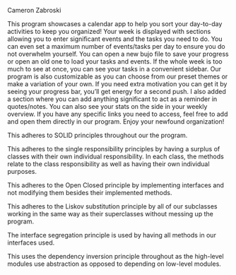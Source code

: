 Cameron Zabroski

This program showcases a calendar app to help you sort your day-to-day activities to keep you organized! Your week is displayed with sections allowing you to enter significant events and the tasks you need to do. You can even set a maximum number of events/tasks per day to ensure you do not overwhelm yourself. You can open a new bujo file to save your progress or open an old one to load your tasks and events. If the whole week is too much to see at once, you can see your tasks in a convenient sidebar. Our program is also customizable as you can choose from our preset themes or make a variation of your own. If you need extra motivation you can get it by seeing your progress bar, you’ll get energy for a second push. I also added a section where you can add anything significant to act as a reminder in quotes/notes. You can also see your stats on the side in your weekly overview. If you have any specific links you need to access, feel free to add and open them directly in our program. Enjoy your newfound organization!

This adheres to SOLID principles throughout our the program.

This adheres to the single responsibility principles by having a surplus of classes with their own individual responsibility. In each class, the methods relate to the class responsibility as well as having their own individual purposes.

This adheres to the Open Closed principle by implementing interfaces and not modifying them besides their implemented methods.

This adheres to the Liskov substitution principle by all of our subclasses working in the same way as their superclasses without messing up the program.

The interface segregation principle is used by having all methods in our interfaces used.

This uses the dependency inversion principle throughout as the high-level modules use abstraction as opposed to depending on low-level modules.


